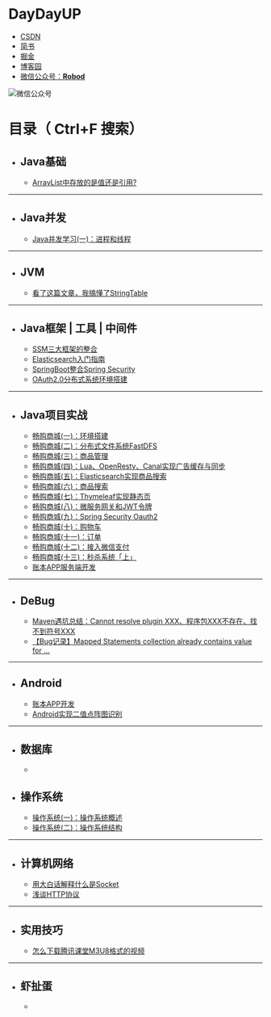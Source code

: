 # **DayDayUP**

+ [CSDN](https://blog.csdn.net/weixin_43461520)
+ [简书](https://www.jianshu.com/u/ec72a5e1a8ca)
+ [掘金](https://juejin.im/user/3175045314120631)
+ [博客园](https://www.cnblogs.com/robod/)
+ [微信公众号：**Robod**](https://gitee.com/RobodLee/image_store/blob/master/QRcode2.0.png)

![微信公众号](https://gitee.com/RobodLee/image_store/raw/master/QRcode2.0.png)

# 目录（ Ctrl+F 搜索）

+ ## Java基础
   + [ArrayList中存放的是值还是引用?](https://mp.weixin.qq.com/s/H86Th9zcSaY0FR_xXad2jA)


***

+ ## Java并发
   + [Java并发学习(一)：进程和线程](https://mp.weixin.qq.com/s/1qA1OTGiX-hYV7x-iT2tlA)

***

+ ## JVM
   + [看了这篇文章，我搞懂了StringTable](https://mp.weixin.qq.com/s/irQLHX5U8MNpkiK31hDLxg)
   
***

+ ## Java框架 | 工具 | 中间件
   + [SSM三大框架的整合](https://mp.weixin.qq.com/s/pObP1yrOp0xXKWXN4m3Kiw)
   + [Elasticsearch入门指南](https://mp.weixin.qq.com/s/Aw7hKHKO1VzUEIpgvFQ6pA)
   + [SpringBoot整合Spring Security](https://mp.weixin.qq.com/s/7oZjMWjzBfy2TExhSQRlZw)
   + [OAuth2.0分布式系统环境搭建](https://mp.weixin.qq.com/s/jLjZh-QMwu_Tcr5d9Zbzdw)

***

+ ## Java项目实战
   + [畅购商城(一)：环境搭建](https://mp.weixin.qq.com/s/XdnPgEHnMiQcRyqHjOA1Kw)
   + [畅购商城(二)：分布式文件系统FastDFS](https://mp.weixin.qq.com/s/kg6LdTBr_bLXhrqEAABX9w)
   + [畅购商城(三)：商品管理](https://mp.weixin.qq.com/s/IWw0AiITZdIZLzLWxTtDPA)
   + [畅购商城(四)：Lua、OpenResty、Canal实现广告缓存与同步](https://mp.weixin.qq.com/s/rcKc-JVWqZLixFUZ9ejoig)
   + [畅购商城(五)：Elasticsearch实现商品搜索](https://mp.weixin.qq.com/s/aYm5-8HMxo6EzIIeeThPUA)
   + [畅购商城(六)：商品搜索](https://mp.weixin.qq.com/s/8h4zOdI8rO8XVYEooMQXOA)
   + [畅购商城(七)：Thymeleaf实现静态页](https://mp.weixin.qq.com/s/4i_daTCYmCUiwrKPldDFQA)
  + [畅购商城(八)：微服务网关和JWT令牌](https://mp.weixin.qq.com/s/YrMqp7WT2ByEHMfARhLotw)
  + [畅购商城(九)：Spring Security Oauth2](https://mp.weixin.qq.com/s/SFNGyVkr8wOmLmYTDycHXw)
  + [畅购商城(十)：购物车](https://mp.weixin.qq.com/s/pAtA4HRt-LTWrGH-J9iHCA)
  + [畅购商城(十一)：订单](https://mp.weixin.qq.com/s/_trFUjuzq20FsR6jRQNgZA)
  + [畅购商城(十二)：接入微信支付](https://mp.weixin.qq.com/s/ErgN_fQEZi06JKqO1xaA6Q)
  + [畅购商城(十三)：秒杀系统「上」](https://mp.weixin.qq.com/s/HPJrHHFX4azmzWVa4K-BdA)
  + [账本APP服务端开发](https://mp.weixin.qq.com/s/OuamUBvgRiGSVBsdcFnyuA)
  
***

+ ## DeBug
  + [Maven遇坑总结：Cannot resolve plugin XXX、程序包XXX不存在、找不到符号XXX](https://mp.weixin.qq.com/s/KOXMk2chGLwTLQ2xIlxSFA)
  + [【Bug记录】Mapped Statements collection already contains value for ...](https://mp.weixin.qq.com/s/5Wec6inppcQuK8GGFpPu3Q)
  
***

+ ## Android
   + [账本APP开发](https://mp.weixin.qq.com/s/CxgLqTlYSIbuY-pdivObQQ)
   + [Android实现二值点阵图识别](https://mp.weixin.qq.com/s/GvTlSheE1uyJvdW9fcMt6A)

***

+ ## 数据库
   + 
   


+ ## 操作系统
   + [操作系统(一)：操作系统概述](https://mp.weixin.qq.com/s/FHY-Jcm6MSIoqLbHRDX-Hw)
   + [操作系统(二)：操作系统结构](https://mp.weixin.qq.com/s/OyMZCStTM1U2DMnGOrTKzQ)

***

+ ## 计算机网络
  + [用大白话解释什么是Socket](https://mp.weixin.qq.com/s/IRl2skdagPt58sjdVJUxuA)
  + [浅谈HTTP协议](https://mp.weixin.qq.com/s/YEG0Gts_QyyuQXAUm1Xasg)

***

+ ## 实用技巧
  + [怎么下载腾讯课堂M3U8格式的视频](https://mp.weixin.qq.com/s/LAUIeJd1iq2NSgygK1NV4w) 

***

+ ## 虾扯蛋

	+ 
